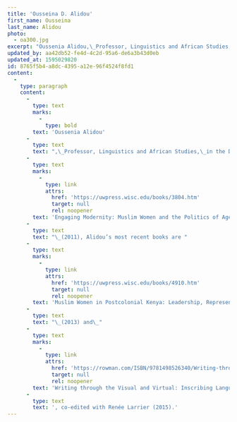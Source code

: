 ```yaml
---
title: 'Ousseina D. Alidou'
first_name: Ousseina
last_name: Alidou
photo:
  - oa300.jpg
excerpt: "Oussenia Alidou,\_Professor, Linguistics and African Studies,\_in the Department of African, Middle Eastern, and South Asian Languages and Literature at Rutgers University in the US, is based both in New Jersey and Niamey."
updated_by: aa42db52-fe4d-4c2d-95a6-de6a3b43d0eb
updated_at: 1595029820
id: 8765f5b4-a8dc-4395-a12e-96f4524f8fd1
content:
  -
    type: paragraph
    content:
      -
        type: text
        marks:
          -
            type: bold
        text: 'Oussenia Alidou'
      -
        type: text
        text: ",\_Professor, Linguistics and African Studies,\_in the Department of African, Middle Eastern, and South Asian Languages and Literature at Rutgers University in the US, is based both in New Jersey and Niamey.\_\_A leader in the African Studies Association and the Association of Concerned African Scholars, Dr Alidou is the recipient of numerous academic awards for her writing and research on Muslim women and post-colonial societies.\_\_A long-standing activist as well as academic, Alidou has organised both for women’s rights and for an end to IMF/World Bank/neoliberal structural adjustment throughout the world.\_\_Dr Alidou’s current work focuses on post-conflict reconstruction and the development issues needed for lasting peace; she is a Steering Committee member of the Pan-African Nonviolence and Peace-building Network.\_\_She authored the acclaimed\_"
      -
        type: text
        marks:
          -
            type: link
            attrs:
              href: 'https://uwpress.wisc.edu/books/3804.htm'
              target: null
              rel: noopener
        text: 'Engaging Modernity: Muslim Women and the Politics of Agency in Postcolonial Niger'
      -
        type: text
        text: "\_(2011), Alidou’s most recent books are "
      -
        type: text
        marks:
          -
            type: link
            attrs:
              href: 'https://uwpress.wisc.edu/books/4910.htm'
              target: null
              rel: noopener
        text: 'Muslim Women in Postcolonial Kenya: Leadership, Representation, and Social Change'
      -
        type: text
        text: "\_(2013) and\_"
      -
        type: text
        marks:
          -
            type: link
            attrs:
              href: 'https://rowman.com/ISBN/9781498526340/Writing-through-the-Visual-and-Virtual-Inscribing-Language-Literature-and-Culture-in-Francophone-Africa-and-the-Caribbean'
              target: null
              rel: noopener
        text: 'Writing through the Visual and Virtual: Inscribing Language, Literature and Culture in Francophone Africa and the Caribbean'
      -
        type: text
        text: ', co-edited with Renée Larrier (2015).'
---
```

